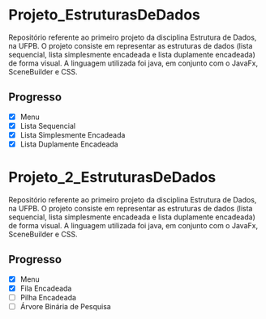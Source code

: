 # Projeto_EstruturasDeDados
Repositório referente ao primeiro projeto da disciplina Estrutura de Dados, na UFPB.
O projeto consiste em representar as estruturas de dados (lista sequencial, lista simplesmente encadeada e lista duplamente encadeada) de forma visual. A linguagem utilizada foi java, em conjunto com o JavaFx, SceneBuilder e CSS.


## Progresso
- [x] Menu
- [x] Lista Sequencial
- [x] Lista Simplesmente Encadeada
- [x] Lista Duplamente Encadeada

# Projeto_2_EstruturasDeDados
Repositório referente ao primeiro projeto da disciplina Estrutura de Dados, na UFPB.
O projeto consiste em representar as estruturas de dados (lista sequencial, lista simplesmente encadeada e lista duplamente encadeada) de forma visual. A linguagem utilizada foi java, em conjunto com o JavaFx, SceneBuilder e CSS.


## Progresso
- [x] Menu
- [x] Fila Encadeada
- [ ] Pilha Encadeada
- [ ] Árvore Binária de Pesquisa
